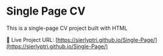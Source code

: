 # Single Page CV

This is a single-page CV project built with HTML

🚀 Live Project URL: [https://sierlyptri.github.io/Single-Page/](https://sierlyptri.github.io/Single-Page/)
